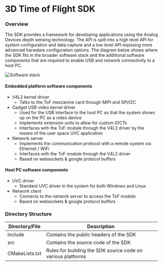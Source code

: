 # 3D Time of Flight SDK 

### Overview
The SDK provides a framework for developing applications using the Analog Devices depth sensing technology. The API is split into a high level API for system configuration and data capture and a low level API exposing more advanced harwdare configuration options. The diagram below shows where the SDK fits in the broader software stack and the additional software components that are required to enable USB and network connectivity to a host PC.

![Software stack](https://github.com/analogdevicesinc/aditof-sdk-rework/blob/master/doc/img/sdk_software_stack.png)

#### Embedded platform software components
- V4L2 kernel driver
  - Talks to the ToF mezzanine card through MIPI and SPI/I2C
- Gadget USB video kernel driver
  - Used for the USB interface to the host PC so that the system shows up on the PC as a video device
  - Implements extension units to allow for custom IOCTs
  - Interfaces with the ToF module through the V4L2 driver by the means of the user space UVC application
- Network server
  - Implements the communication protocol with a remote system via Ethernet / WiFi
  - Interfaces with the ToF module through the V4L2 driver
  - Based on websockets & google protocol buffers

#### Host PC software components
- UVC driver
  - Standard UVC driver in the system for both Windows and Linux
- Network client
  - Connects to the network server to access the ToF module
  - Based on websockets & google protocol buffers


### Directory Structure
| Directory/File | Description |
| --------- | ----------- |
| include | Contains the public headers of the SDK |
| src | Contains the source code of the SDK |
| CMakeLists.txt | Rules for building the SDK source code on various platforms |
